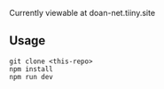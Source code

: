 Currently viewable at doan-net.tiiny.site

## Usage

```
git clone <this-repo>
npm install
npm run dev
```

